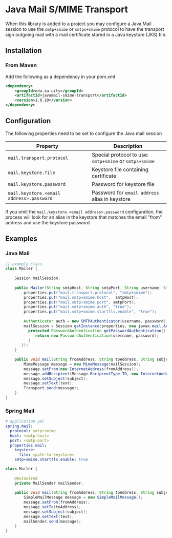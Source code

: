 # Java Mail S/MIME Transport

When this library is added to a project you may configure a Java Mail session to use the `smtp+smime` or `smtps+smime` protocol to have the transport sign outgoing mail with a mail certificate stored in a Java keystore (JKS) file.

## Installation
### From Maven
Add the following as a dependency in your pom.xml
```xml
<dependency>
    <groupId>edu.iu.uits</groupId>
    <artifactId>javamail-smime-transport</artifactId>
    <version>1.0.10</version>
</dependency>
```

## Configuration
The following properties need to be set to configure the Java mail session

| Property                                | Description |
|-----------------------------------------|-------------|
| `mail.transport.protocol`                 | Special protocol to use: `smtp+smime` or `smtps+smime` |
| `mail.keystore.file`                      | Keystore file containing certificate |
| `mail.keystore.password`                  | Password for keystore file |
| `mail.keystore.<email address>.password`  | Password for `email address` alias in keystore |
 
If you omit the `mail.keystore.<email address>.password` configuration, the process will look for an alias 
in the keystore that matches the email "from" address and use the keystore password 

## Examples

### Java Mail
```java
// example class
class Mailer {
    
    Session mailSession;
    
    public Mailer(String smtpHost, String smtpPort, String username, String password) {
        properties.put("mail.transport.protocol", "smtp+smime");
        properties.put("mail.smtp+smime.host",  smtpHost);
        properties.put("mail.smtp+smime.port", smtpPort);
        properties.put("mail.smtp+smime.auth", "true");
        properties.put("mail.smtp+smime.starttls.enable", "true");
        
        Authenticator auth = new SMTPAuthenticator(username, password);
        mailSession = Session.getInstance(properties, new javax.mail.Authenticator() {
          protected PasswordAuthentication getPasswordAuthentication() {
             return new PasswordAuthentication(username, password);
          }
       });        
    }
    
    public void mail(String fromAddress, String toAddress, String subject, String text) {
        MimeMessage message = new MimeMessage(mailSession);
        message.setFrom(new InternetAddress(fromAddress));
        message.addRecipient(Message.RecipientType.TO, new InternetAddress(toAddress));
        message.setSubject(subject);
        message.setText(text);
        Transport.send(message);        
    }
}
```

### Spring Mail
```yml
# application.yml
spring.mail:
  protocol: smtp+smime
  host: <smtp-host>
  port: <smtp-port>
  properties.mail:
    keystore:
      file: <path-to-keystore>
    smtp+smime.starttls.enable: true
```

```java
class Mailer {
    
    @Autowired
    private MailSender mailSender;
    
    public void mail(String fromAddress, String toAddress, String subject, String text) {
        SimpleMailMessage message = new SimpleMailMessage();
        message.setFrom(fromAddress);
        message.setTo(toAddress);
        message.setSubject(subject);
        message.setText(text);
        mailSender.send(message);        
    }    
}
```

